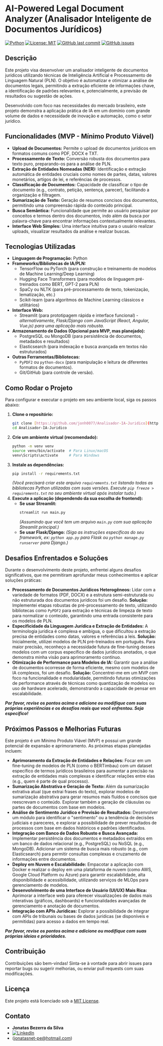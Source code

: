 # AI-Powered Legal Document Analyzer (Analisador Inteligente de Documentos Jurídicos)

[![Python](https://img.shields.io/badge/python-3.7+-blue.svg)](https://www.python.org/)
[![License: MIT](https://img.shields.io/badge/License-MIT-yellow.svg)](https://opensource.org/licenses/MIT)
[![GitHub last commit](https://img.shields.io/github/last-commit/jonh0077/Analisador-IA-Juridico)](https://github.com/jonh0077/Analisador-IA-Juridico/commits/main)
[![GitHub issues](https://img.shields.io/github/issues/jonh0077/Analisador-IA-Juridico)](https://github.com/jonh0077/Analisador-IA-Juridico/issues)

## Descrição

Este projeto visa desenvolver um analisador inteligente de documentos jurídicos utilizando técnicas de Inteligência Artificial e Processamento de Linguagem Natural (PLN). O objetivo é automatizar e otimizar a análise de documentos legais, permitindo a extração eficiente de informações chave, a identificação de padrões relevantes e, potencialmente, a previsão de resultados ou sugestão de ações.

Desenvolvido com foco nas necessidades do mercado brasileiro, este projeto demonstra a aplicação prática de IA em um domínio com grande volume de dados e necessidade de inovação e automação, como o setor jurídico.

## Funcionalidades (MVP - Mínimo Produto Viável)

* **Upload de Documentos:** Permite o upload de documentos jurídicos em formatos comuns como PDF, DOCX e TXT.
* **Processamento de Texto:** Conversão robusta dos documentos para texto puro, preparando-os para a análise de PLN.
* **Extração de Entidades Nomeadas (NER):** Identificação e extração automática de entidades cruciais como nomes de partes, datas, valores monetários, artigos de lei, e referências de processos.
* **Classificação de Documentos:** Capacidade de classificar o tipo de documento (e.g., contrato, petição, sentença, parecer), facilitando a organização e filtragem.
* **Sumarização de Texto:** Geração de resumos concisos dos documentos, permitindo uma compreensão rápida do conteúdo principal.
* **Busca Semântica:** Funcionalidade que permite ao usuário pesquisar por conceitos e termos dentro dos documentos, indo além da busca por palavra-chave para encontrar informações contextualmente relevantes.
* **Interface Web Simples:** Uma interface intuitiva para o usuário realizar uploads, visualizar resultados da análise e realizar buscas.

## Tecnologias Utilizadas

* **Linguagem de Programação:** Python
* **Frameworks/Bibliotecas de IA/PLN:**
    * TensorFlow ou PyTorch (para construção e treinamento de modelos de Machine Learning/Deep Learning)
    * Hugging Face Transformers (para modelos de linguagem pré-treinados como BERT, GPT-2 para PLN)
    * SpaCy ou NLTK (para pré-processamento de texto, tokenização, lematização, etc.)
    * Scikit-learn (para algoritmos de Machine Learning clássicos e utilitários)
* **Interface Web:**
    * Streamlit (para prototipagem rápida e interface funcional) - *alternativamente, Flask/Django com JavaScript (React, Angular, Vue.js) para uma aplicação mais robusta.*
* **Armazenamento de Dados (Opcional para MVP, mas planejado):**
    * PostgreSQL ou MongoDB (para persistência de documentos, metadados e resultados)
    * Elasticsearch (para indexação e busca avançada em textos não estruturados)
* **Outras Ferramentas/Bibliotecas:**
    * `PyPDF2` ou `python-docx` (para manipulação e leitura de diferentes formatos de documentos).
    * Git/GitHub (para controle de versão).

## Como Rodar o Projeto

Para configurar e executar o projeto em seu ambiente local, siga os passos abaixo:

1.  **Clone o repositório:**
    ```bash
    git clone [https://github.com/jonh0077/Analisador-IA-Juridico](https://github.com/jonh0077/Analisador-IA-Juridico)
    cd Analisador-IA-Juridico
    ```
2.  **Crie um ambiente virtual (recomendado):**
    ```bash
    python -m venv venv
    source venv/bin/activate  # Para Linux/macOS
    venv\Scripts\activate     # Para Windows
    ```
3.  **Instale as dependências:**
    ```bash
    pip install -r requirements.txt
    ```
    *(Você precisará criar este arquivo `requirements.txt` listando todas as bibliotecas Python utilizadas com suas versões. Execute `pip freeze > requirements.txt` no seu ambiente virtual após instalar tudo.)*
4.  **Execute a aplicação (dependendo da sua escolha de frontend):**
    * **Se usar Streamlit:**
        ```bash
        streamlit run main.py
        ```
        *(Assumindo que você tem um arquivo `main.py` com sua aplicação Streamlit principal.)*
    * **Se usar Flask/Django:**
        *(Siga as instruções específicas do seu framework, ex: `python app.py` para Flask ou `python manage.py runserver` para Django.)*

## Desafios Enfrentados e Soluções

Durante o desenvolvimento deste projeto, enfrentei alguns desafios significativos, que me permitiram aprofundar meus conhecimentos e aplicar soluções práticas:

* **Processamento de Documentos Jurídicos Heterogêneos:** Lidar com a variedade de formatos (PDF, DOCX) e a estrutura semi-estruturada ou não estruturada dos documentos jurídicos foi um desafio. **Solução:** Implementei etapas robustas de pré-processamento de texto, utilizando bibliotecas como `PyPDF2` para extração e técnicas de limpeza de texto para normalizar o conteúdo, garantindo uma entrada consistente para os modelos de PLN.
* **Especificidade da Linguagem Jurídica e Extração de Entidades:** A terminologia jurídica é complexa e ambígua, o que dificultou a extração precisa de entidades como datas, valores e referências a leis. **Solução:** Inicialmente, utilizei modelos de PLN pré-treinados em português. Para maior precisão, reconheço a necessidade futura de fine-tuning desses modelos com um corpus específico de dados jurídicos anotados, o que demonstra minha visão para aprimoramento contínuo.
* **Otimização de Performance para Modelos de IA:** Garantir que a análise de documentos ocorresse de forma eficiente, mesmo com modelos de IA complexos, foi um desafio. **Solução:** Concentrei-me em um MVP com foco na funcionalidade e modularidade, permitindo futuras otimizações de performance através de técnicas como quantização de modelos ou uso de hardware acelerado, demonstrando a capacidade de pensar em escalabilidade.

***Por favor, revise os pontos acima e adicione ou modifique com **suas próprias experiências** e os desafios **reais** que você enfrentou. Seja específico!***

## Próximos Passos e Melhorias Futuras

Este projeto é um Mínimo Produto Viável (MVP) e possui um grande potencial de expansão e aprimoramento. As próximas etapas planejadas incluem:

* **Aprimoramento da Extração de Entidades e Relações:** Focar em um fine-tuning de modelos de PLN (como o BERTimbau) com um dataset específico de termos jurídicos brasileiros para aumentar a precisão na extração de entidades mais complexas e identificar relações entre elas (e.g., quem é parte de qual processo).
* **Sumarização Abstrativa e Geração de Texto:** Além da sumarização extrativa atual (que extrai frases do texto), explorar modelos de sumarização abstrativa para gerar resumos mais fluídos e concisos que reescrevam o conteúdo. Explorar também a geração de cláusulas ou partes de documentos com base em modelos.
* **Análise de Sentimento Jurídico e Previsão de Resultados:** Desenvolver um módulo para identificar o "sentimento" ou a tendência de decisões judiciais e pareceres, e explorar a possibilidade de prever resultados de processos com base em dados históricos e padrões identificados.
* **Integração com Banco de Dados Robusto e Busca Avançada:** Implementar persistência dos documentos e metadados extraídos em um banco de dados relacional (e.g., PostgreSQL) ou NoSQL (e.g., MongoDB). Adicionar um sistema de busca mais robusto (e.g., com Elasticsearch) para permitir consultas complexas e cruzamento de informações entre documentos.
* **Deploy em Nuvem e Escalabilidade:** Empacotar a aplicação com Docker e realizar o deploy em uma plataforma de nuvem (como AWS, Google Cloud Platform ou Azure) para garantir escalabilidade, alta disponibilidade e acessibilidade, utilizando serviços de MLOps para gerenciamento de modelos.
* **Desenvolvimento de uma Interface de Usuário (UI/UX) Mais Rica:** Aprimorar a interface web para oferecer visualizações de dados mais interativas (gráficos, dashboards) e funcionalidades avançadas de gerenciamento e anotação de documentos.
* **Integração com APIs Jurídicas:** Explorar a possibilidade de integrar com APIs de tribunais ou bases de dados jurídicas (se disponíveis e permitidas) para acesso a dados em tempo real.

***Por favor, revise os pontos acima e adicione ou modifique com **suas próprias ideias e prioridades**.***

## Contribuição

Contribuições são bem-vindas! Sinta-se à vontade para abrir issues para reportar bugs ou sugerir melhorias, ou enviar pull requests com suas modificações.

## Licença

Este projeto está licenciado sob a [MIT License](LICENSE).

## Contato

* **Jonatas Bezerra da Silva**
* [![LinkedIn](https://img.shields.io/badge/LinkedIn-0077B5?style=for-the-badge&logo=linkedin&logoColor=white)](https://www.linkedin.com/in/jonatas-bezerra-83831a356/)
* (jonatasnet-pe@hotmail.com)
